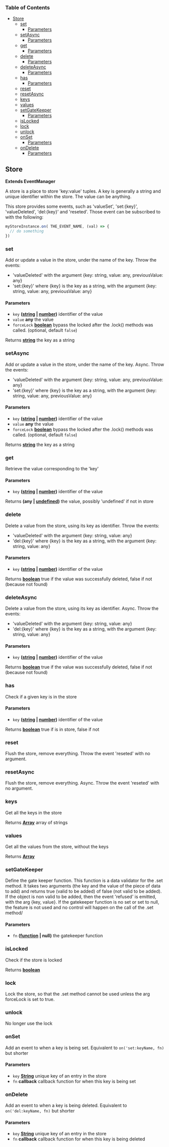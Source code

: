 <!-- Generated by documentation.js. Update this documentation by updating the source code. -->

### Table of Contents

-   [Store][1]
    -   [set][2]
        -   [Parameters][3]
    -   [setAsync][4]
        -   [Parameters][5]
    -   [get][6]
        -   [Parameters][7]
    -   [delete][8]
        -   [Parameters][9]
    -   [deleteAsync][10]
        -   [Parameters][11]
    -   [has][12]
        -   [Parameters][13]
    -   [reset][14]
    -   [resetAsync][15]
    -   [keys][16]
    -   [values][17]
    -   [setGateKeeper][18]
        -   [Parameters][19]
    -   [isLocked][20]
    -   [lock][21]
    -   [unlock][22]
    -   [onSet][23]
        -   [Parameters][24]
    -   [onDelete][25]
        -   [Parameters][26]

## Store

**Extends EventManager**

A store is a place to store 'key:value' tuples. A key is generally a string
and unique identifier within the store. The value can be anything.

This store provides some events, such as 'valueSet', 'set:{key}', 'valueDeleted',
'del:{key}' and 'reseted'. Those event can be subscribed to with the following:

```js
myStoreInstance.on( THE_EVENT_NAME, (val) => {
  // do something
})
```

### set

Add or update a value in the store, under the name of the key.
Throw the events:

-   'valueDeleted' with the argument {key: string, value: any, previousValue: any}
-   'set:{key}' where {key} is the key as a string, with the argument {key: string, value: any, previousValue: any}

#### Parameters

-   `key` **([string][27] \| [number][28])** identifier of the value
-   `value` **any** the value
-   `forceLock` **[boolean][29]** bypass the locked after the .lock() methods was called. (optional, default `false`)

Returns **[string][27]** the key as a string

### setAsync

Add or update a value in the store, under the name of the key. Async.
Throw the events:

-   'valueDeleted' with the argument {key: string, value: any, previousValue: any}
-   'set:{key}' where {key} is the key as a string, with the argument {key: string, value: any, previousValue: any}

#### Parameters

-   `key` **([string][27] \| [number][28])** identifier of the value
-   `value` **any** the value
-   `forceLock` **[boolean][29]** bypass the locked after the .lock() methods was called. (optional, default `false`)

Returns **[string][27]** the key as a string

### get

Retrieve the value corresponding to the 'key'

#### Parameters

-   `key` **([string][27] \| [number][28])** identifier of the value

Returns **(any | [undefined][30])** the value, possibly 'undefined' if not in store

### delete

Delete a value from the store, using its key as identifier.
Throw the events:

-   'valueDeleted' with the argument {key: string, value: any}
-   'del:{key}' where {key} is the key as a string, with the argument {key: string, value: any}

#### Parameters

-   `key` **([string][27] \| [number][28])** identifier of the value

Returns **[boolean][29]** true if the value was successfully deleted, false if not (because not found)

### deleteAsync

Delete a value from the store, using its key as identifier. Async.
Throw the events:

-   'valueDeleted' with the argument {key: string, value: any}
-   'del:{key}' where {key} is the key as a string, with the argument {key: string, value: any}

#### Parameters

-   `key` **([string][27] \| [number][28])** identifier of the value

Returns **[boolean][29]** true if the value was successfully deleted, false if not (because not found)

### has

Check if a given key is in the store

#### Parameters

-   `key` **([string][27] \| [number][28])** identifier of the value

Returns **[boolean][29]** true if is in store, false if not

### reset

Flush the store, remove everything.
Throw the event 'reseted' with no argument.

### resetAsync

Flush the store, remove everything. Async.
Throw the event 'reseted' with no argument.

### keys

Get all the keys in the store

Returns **[Array][31]** array of strings

### values

Get all the values from the store, without the keys

Returns **[Array][31]** 

### setGateKeeper

Define the gate keeper function.
This function is a data validator for the .set method. It takes two arguments
(the key and the value of the piece of data to add) and returns true (valid to be added)
of false (not valid to be added). If the object is non valid to be added, then the event
'refused' is emitted, with the arg {key, value}.
If the gatekeeper function is no set or set to null, the feature is not used and no
control will happen on the call of the .set method/

#### Parameters

-   `fn` **([function][32] | null)** the gatekeeper function

### isLocked

Check if the store is locked

Returns **[boolean][29]** 

### lock

Lock the store, so that the .set method cannot be used unless the
arg forceLock is set to true.

### unlock

No longer use the lock

### onSet

Add an event to when a key is being set. Equivalent to `on('set:keyName, fn)` but shorter

#### Parameters

-   `key` **[String][27]** unique key of an entry in the store
-   `fn` **callback** callback function for when this key is being set

### onDelete

Add an event to when a key is being deleted. Equivalent to `on('del:keyName, fn)` but shorter

#### Parameters

-   `key` **[String][27]** unique key of an entry in the store
-   `fn` **callback** callback function for when this key is being deleted

[1]: #store

[2]: #set

[3]: #parameters

[4]: #setasync

[5]: #parameters-1

[6]: #get

[7]: #parameters-2

[8]: #delete

[9]: #parameters-3

[10]: #deleteasync

[11]: #parameters-4

[12]: #has

[13]: #parameters-5

[14]: #reset

[15]: #resetasync

[16]: #keys

[17]: #values

[18]: #setgatekeeper

[19]: #parameters-6

[20]: #islocked

[21]: #lock

[22]: #unlock

[23]: #onset

[24]: #parameters-7

[25]: #ondelete

[26]: #parameters-8

[27]: https://developer.mozilla.org/docs/Web/JavaScript/Reference/Global_Objects/String

[28]: https://developer.mozilla.org/docs/Web/JavaScript/Reference/Global_Objects/Number

[29]: https://developer.mozilla.org/docs/Web/JavaScript/Reference/Global_Objects/Boolean

[30]: https://developer.mozilla.org/docs/Web/JavaScript/Reference/Global_Objects/undefined

[31]: https://developer.mozilla.org/docs/Web/JavaScript/Reference/Global_Objects/Array

[32]: https://developer.mozilla.org/docs/Web/JavaScript/Reference/Statements/function
